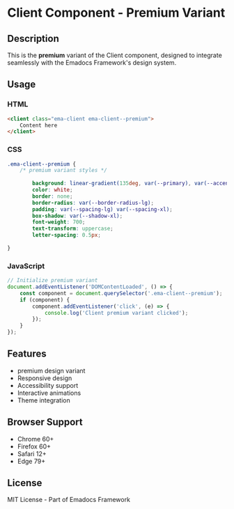 # Client Component - Premium Variant

## Description
This is the **premium** variant of the Client component, designed to integrate seamlessly with the Emadocs Framework's design system.

## Usage

### HTML
```html
<client class="ema-client ema-client--premium">
    Content here
</client>
```

### CSS
```css
.ema-client--premium {
    /* premium variant styles */
    
        background: linear-gradient(135deg, var(--primary), var(--accent));
        color: white;
        border: none;
        border-radius: var(--border-radius-lg);
        padding: var(--spacing-lg) var(--spacing-xl);
        box-shadow: var(--shadow-xl);
        font-weight: 700;
        text-transform: uppercase;
        letter-spacing: 0.5px;
    
}
```

### JavaScript
```javascript
// Initialize premium variant
document.addEventListener('DOMContentLoaded', () => {
    const component = document.querySelector('.ema-client--premium');
    if (component) {
        component.addEventListener('click', (e) => {
            console.log('Client premium variant clicked');
        });
    }
});
```

## Features
- premium design variant
- Responsive design
- Accessibility support
- Interactive animations
- Theme integration

## Browser Support
- Chrome 60+
- Firefox 60+
- Safari 12+
- Edge 79+

## License
MIT License - Part of Emadocs Framework
